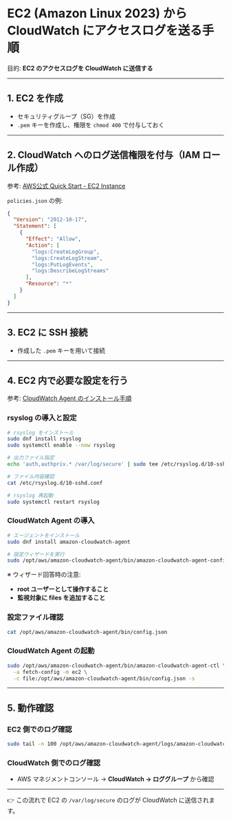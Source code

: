 # EC2 (Amazon Linux 2023) から CloudWatch にアクセスログを送る手順

目的: **EC2 のアクセスログを CloudWatch に送信する**

---

## 1. EC2 を作成

- セキュリティグループ（SG）を作成
- `.pem` キーを作成し、権限を `chmod 400` で付与しておく

---

## 2. CloudWatch へのログ送信権限を付与（IAM ロール作成）

参考: [AWS公式 Quick Start - EC2 Instance](https://docs.aws.amazon.com/ja_jp/AmazonCloudWatch/latest/logs/QuickStartEC2Instance.html)

`policies.json` の例:

```json
{
  "Version": "2012-10-17",
  "Statement": [
    {
      "Effect": "Allow",
      "Action": [
        "logs:CreateLogGroup",
        "logs:CreateLogStream",
        "logs:PutLogEvents",
        "logs:DescribeLogStreams"
      ],
      "Resource": "*"
    }
  ]
}
```

---

## 3. EC2 に SSH 接続

- 作成した `.pem` キーを用いて接続

---

## 4. EC2 内で必要な設定を行う

参考: [CloudWatch Agent のインストール手順](https://docs.aws.amazon.com/ja_jp/AmazonCloudWatch/latest/monitoring/download-CloudWatch-Agent-on-EC2-Instance-commandline-first.html)

### rsyslog の導入と設定

```bash
# rsyslog をインストール
sudo dnf install rsyslog
sudo systemctl enable --now rsyslog

# 出力ファイル指定
echo 'auth,authpriv.* /var/log/secure' | sudo tee /etc/rsyslog.d/10-sshd.conf

# ファイル内容確認
cat /etc/rsyslog.d/10-sshd.conf

# rsyslog 再起動
sudo systemctl restart rsyslog
```

### CloudWatch Agent の導入

```bash
# エージェントをインストール
sudo dnf install amazon-cloudwatch-agent

# 設定ウィザードを実行
sudo /opt/aws/amazon-cloudwatch-agent/bin/amazon-cloudwatch-agent-config-wizard
```

※ ウィザード回答時の注意:

- **root ユーザーとして操作すること**
- **監視対象に files を追加すること**

### 設定ファイル確認

```bash
cat /opt/aws/amazon-cloudwatch-agent/bin/config.json
```

### CloudWatch Agent の起動

```bash
sudo /opt/aws/amazon-cloudwatch-agent/bin/amazon-cloudwatch-agent-ctl \
  -a fetch-config -m ec2 \
  -c file:/opt/aws/amazon-cloudwatch-agent/bin/config.json -s
```

---

## 5. 動作確認

### EC2 側でのログ確認

```bash
sudo tail -n 100 /opt/aws/amazon-cloudwatch-agent/logs/amazon-cloudwatch-agent.log
```

### CloudWatch 側でのログ確認

- AWS マネジメントコンソール → **CloudWatch → ロググループ** から確認

---

👉 この流れで EC2 の `/var/log/secure` のログが CloudWatch に送信されます。
